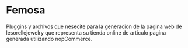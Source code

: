 # Femosa
Pluggins y archivos que nesecite para la generacion de la pagina web de lesorellejewelry que representa su tienda online de articulo pagina generada utilizando nopCommerce.

